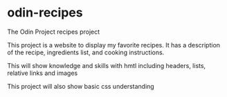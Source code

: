 # odin-recipes
The Odin Project recipes project

This project is a website to display my favorite recipes.
It has a description of the recipe, ingredients list,
and cooking instructions.

This will show knowledge and skills with hmtl including headers, lists, relative links and images

This project will also show basic css understanding